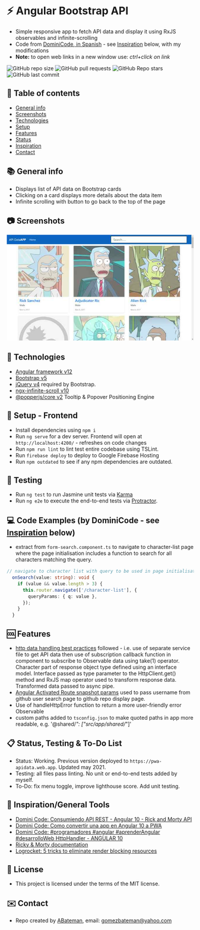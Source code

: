 # :zap: Angular Bootstrap API

* Simple responsive app to fetch API data and display it using RxJS observables and infinite-scrolling
* Code from [DominiCode, in Spanish](https://www.youtube.com/channel/UC3QuZuJr2_EOUak8bWUd74A) - see [Inspiration](#inspiration) below, with my modifications
* **Note:** to open web links in a new window use: _ctrl+click on link_

![GitHub repo size](https://img.shields.io/github/repo-size/AndrewJBateman/angular-bootstrap-api?style=plastic)
![GitHub pull requests](https://img.shields.io/github/issues-pr/AndrewJBateman/angular-bootstrap-api?style=plastic)
![GitHub Repo stars](https://img.shields.io/github/stars/AndrewJBateman/angular-bootstrap-api?style=plastic)
![GitHub last commit](https://img.shields.io/github/last-commit/AndrewJBateman/angular-bootstrap-api?style=plastic)

## :page_facing_up: Table of contents

* [General info](#general-info)
* [Screenshots](#screenshots)
* [Technologies](#technologies)
* [Setup](#setup)
* [Features](#features)
* [Status](#status)
* [Inspiration](#inspiration)
* [Contact](#contact)

## :books: General info

* Displays list of API data on Bootstrap cards
* Clicking on a card displays more details about the data item
* Infinite scrolling with button to go back to the top of the page

## :camera: Screenshots

![screenshot](./img/api.jpg)

## :signal_strength: Technologies

* [Angular framework v12](https://angular.io/)
* [Bootstrap v5](https://getbootstrap.com/)
* [jQuery v4](https://jquery.com/download/) required by Bootstrap.
* [ngx-infinite-scroll v10](https://www.npmjs.com/package/ngx-infinite-scroll)
* [@popperjs/core v2](https://www.npmjs.com/package/@popperjs/core) Tooltip & Popover Positioning Engine

## :floppy_disk: Setup - Frontend

* Install dependencies using `npm i`
* Run `ng serve` for a dev server. Frontend will open at `http://localhost:4200/` - refreshes on code changes
* Run `npm run lint` to lint test entire codebase using TSLint.
* Run `firebase deploy` to deploy to Google Firebase Hosting
* Run `npm outdated` to see if any npm dependencies are outdated.

## :wrench: Testing

* Run `ng test` to run Jasmine unit tests via [Karma](https://karma-runner.github.io)
* Run `ng e2e` to execute the end-to-end tests via [Protractor](http://www.protractortest.org/).

## :computer: Code Examples (by DominiCode - see [Inspiration](#inspiration) below)

* extract from `form-search.component.ts` to navigate to character-list page where the page initialisation includes a function to search for all characters matching the query.

```typescript
// navigate to character list with query to be used in page initialisation
  onSearch(value: string): void {
    if (value && value.length > 3) {
      this.router.navigate(['/character-list'], {
        queryParams: { q: value },
      });
    }
  }
```

## :cool: Features

* [http data handling best practices](https://angular.io/guide/http) followed - i.e. use of separate service file to get API data then use of subscription callback function in component to subscribe to Observable data using take(1) operator. Character part of response object type defined using an interface model. Interface passed as type parameter to the HttpClient.get() method and RxJS map operator used to transform response data. Transformed data passed to async pipe.
* [Angular Activated Route snapshot params](https://angular.io/api/router/ActivatedRoute) used to pass username from github user search page to github repo display page.
* Use of handleHttpError function to return a more user-friendly error Observable
* custom paths added to `tsconfig.json` to make quoted paths in app more readable, e.g. '@shared/*": ["src/app/shared/*"]'

## :clipboard: Status, Testing & To-Do List

* Status: Working. Previous version deployed to `https://pwa-apidata.web.app`. Updated may 2021.
* Testing: all files pass linting. No unit or end-to-end tests added by myself.
* To-Do: fix menu toggle, improve lighthouse score. Add unit testing.

## :clap: Inspiration/General Tools

* [Domini Code: Consumiendo API REST - Angular 10 - Rick and Morty API](https://www.youtube.com/watch?v=hGU2ceM8aVY)
* [Domini Code: Como convertir una app en Angular 10 a PWA](https://www.youtube.com/watch?v=jI0eR95U0Z0)
* [Domini Code: #programadores #angular #aprenderAngular #desarrolloWeb HttpHandler - ANGULAR 10](https://www.youtube.com/watch?v=-x_tQKNOpzI)
* [Ricky & Morty documentation](https://rickandmortyapi.com/documentation/)
* [Logrocket: 5 tricks to eliminate render blocking resources](https://blog.logrocket.com/5-tricks-to-eliminate-render-blocking-resources/)

## :file_folder: License

* This project is licensed under the terms of the MIT license.

## :envelope: Contact

* Repo created by [ABateman](https://github.com/AndrewJBateman), email: gomezbateman@yahoo.com
